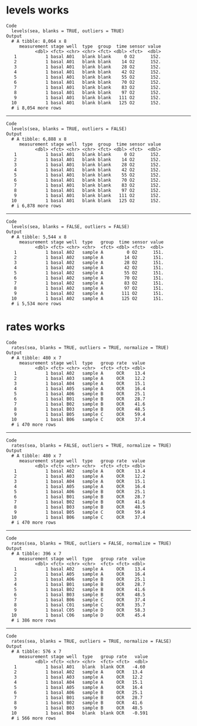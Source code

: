 # levels works

    Code
      levels(sea, blanks = TRUE, outliers = TRUE)
    Output
      # A tibble: 8,064 x 8
         measurement stage well  type  group  time sensor value
               <dbl> <fct> <chr> <chr> <fct> <dbl> <fct>  <dbl>
       1           1 basal A01   blank blank     0 O2      152.
       2           1 basal A01   blank blank    14 O2      152.
       3           1 basal A01   blank blank    28 O2      152.
       4           1 basal A01   blank blank    42 O2      152.
       5           1 basal A01   blank blank    55 O2      152.
       6           1 basal A01   blank blank    70 O2      152.
       7           1 basal A01   blank blank    83 O2      152.
       8           1 basal A01   blank blank    97 O2      152.
       9           1 basal A01   blank blank   111 O2      152.
      10           1 basal A01   blank blank   125 O2      152.
      # i 8,054 more rows

---

    Code
      levels(sea, blanks = TRUE, outliers = FALSE)
    Output
      # A tibble: 6,888 x 8
         measurement stage well  type  group  time sensor value
               <dbl> <fct> <chr> <chr> <fct> <dbl> <fct>  <dbl>
       1           1 basal A01   blank blank     0 O2      152.
       2           1 basal A01   blank blank    14 O2      152.
       3           1 basal A01   blank blank    28 O2      152.
       4           1 basal A01   blank blank    42 O2      152.
       5           1 basal A01   blank blank    55 O2      152.
       6           1 basal A01   blank blank    70 O2      152.
       7           1 basal A01   blank blank    83 O2      152.
       8           1 basal A01   blank blank    97 O2      152.
       9           1 basal A01   blank blank   111 O2      152.
      10           1 basal A01   blank blank   125 O2      152.
      # i 6,878 more rows

---

    Code
      levels(sea, blanks = FALSE, outliers = FALSE)
    Output
      # A tibble: 5,544 x 8
         measurement stage well  type   group  time sensor value
               <dbl> <fct> <chr> <chr>  <fct> <dbl> <fct>  <dbl>
       1           1 basal A02   sample A         0 O2      151.
       2           1 basal A02   sample A        14 O2      151.
       3           1 basal A02   sample A        28 O2      151.
       4           1 basal A02   sample A        42 O2      151.
       5           1 basal A02   sample A        55 O2      151.
       6           1 basal A02   sample A        70 O2      151.
       7           1 basal A02   sample A        83 O2      151.
       8           1 basal A02   sample A        97 O2      151.
       9           1 basal A02   sample A       111 O2      151.
      10           1 basal A02   sample A       125 O2      151.
      # i 5,534 more rows

# rates works

    Code
      rates(sea, blanks = TRUE, outliers = TRUE, normalize = TRUE)
    Output
      # A tibble: 480 x 7
         measurement stage well  type   group rate  value
               <dbl> <fct> <chr> <chr>  <fct> <fct> <dbl>
       1           1 basal A02   sample A     OCR    13.4
       2           1 basal A03   sample A     OCR    12.2
       3           1 basal A04   sample A     OCR    15.1
       4           1 basal A05   sample A     OCR    16.4
       5           1 basal A06   sample B     OCR    25.1
       6           1 basal B01   sample B     OCR    28.7
       7           1 basal B02   sample B     OCR    41.6
       8           1 basal B03   sample B     OCR    48.5
       9           1 basal B05   sample C     OCR    59.4
      10           1 basal B06   sample C     OCR    37.4
      # i 470 more rows

---

    Code
      rates(sea, blanks = FALSE, outliers = TRUE, normalize = TRUE)
    Output
      # A tibble: 480 x 7
         measurement stage well  type   group rate  value
               <dbl> <fct> <chr> <chr>  <fct> <fct> <dbl>
       1           1 basal A02   sample A     OCR    13.4
       2           1 basal A03   sample A     OCR    12.2
       3           1 basal A04   sample A     OCR    15.1
       4           1 basal A05   sample A     OCR    16.4
       5           1 basal A06   sample B     OCR    25.1
       6           1 basal B01   sample B     OCR    28.7
       7           1 basal B02   sample B     OCR    41.6
       8           1 basal B03   sample B     OCR    48.5
       9           1 basal B05   sample C     OCR    59.4
      10           1 basal B06   sample C     OCR    37.4
      # i 470 more rows

---

    Code
      rates(sea, blanks = TRUE, outliers = FALSE, normalize = TRUE)
    Output
      # A tibble: 396 x 7
         measurement stage well  type   group rate  value
               <dbl> <fct> <chr> <chr>  <fct> <fct> <dbl>
       1           1 basal A02   sample A     OCR    13.4
       2           1 basal A05   sample A     OCR    16.4
       3           1 basal A06   sample B     OCR    25.1
       4           1 basal B01   sample B     OCR    28.7
       5           1 basal B02   sample B     OCR    41.6
       6           1 basal B03   sample B     OCR    48.5
       7           1 basal B06   sample C     OCR    37.4
       8           1 basal C01   sample C     OCR    35.7
       9           1 basal C05   sample D     OCR    58.3
      10           1 basal C06   sample D     OCR    45.4
      # i 386 more rows

---

    Code
      rates(sea, blanks = TRUE, outliers = TRUE, normalize = FALSE)
    Output
      # A tibble: 576 x 7
         measurement stage well  type   group rate   value
               <dbl> <fct> <chr> <chr>  <fct> <fct>  <dbl>
       1           1 basal A01   blank  blank OCR   -4.60 
       2           1 basal A02   sample A     OCR   13.4  
       3           1 basal A03   sample A     OCR   12.2  
       4           1 basal A04   sample A     OCR   15.1  
       5           1 basal A05   sample A     OCR   16.4  
       6           1 basal A06   sample B     OCR   25.1  
       7           1 basal B01   sample B     OCR   28.7  
       8           1 basal B02   sample B     OCR   41.6  
       9           1 basal B03   sample B     OCR   48.5  
      10           1 basal B04   blank  blank OCR   -0.591
      # i 566 more rows

